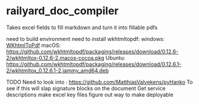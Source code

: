# railyard_doc_compiler
Takes excel fields to fill markdown and turn it into fillable pdfs

need to build environment
need to install wkhtmltopdf:
    windows: [WKhtmlToPdf](https://github.com/wkhtmltopdf/packaging/releases/download/0.12.6-1/wkhtmltox-0.12.6-1.msvc2015-win64.exe)
    macOS: https://github.com/wkhtmltopdf/packaging/releases/download/0.12.6-2/wkhtmltox-0.12.6-2.macos-cocoa.pkg
    Ubuntu: https://github.com/wkhtmltopdf/packaging/releases/download/0.12.6.1-2/wkhtmltox_0.12.6.1-2.jammy_amd64.deb

TODO Need to look into : https://github.com/MatthiasValvekens/pyHanko
    To see if this will slap signature blocks on the document
    Get service descriptions
    make excel key files
    figure out way to make deployable